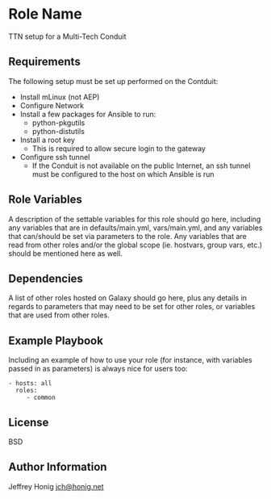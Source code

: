 Role Name
=========

TTN setup for a Multi-Tech Conduit

Requirements
------------

The following setup must be set up performed on the Contduit:

+ Install mLinux (not AEP)
+ Configure Network
+ Install a few packages for Ansible to run:
    + python-pkgutils
	+ python-distutils
+ Install a root key
    + This is required to allow secure login to the gateway
+ Configure ssh tunnel
    + If the Conduit is not available on the public Internet, an ssh
      tunnel must be configured to the host on which Ansible is run

Role Variables
--------------

A description of the settable variables for this role should go here, including any variables that are in defaults/main.yml, vars/main.yml, and any variables that can/should be set via parameters to the role. Any variables that are read from other roles and/or the global scope (ie. hostvars, group vars, etc.) should be mentioned here as well.

Dependencies
------------

A list of other roles hosted on Galaxy should go here, plus any details in regards to parameters that may need to be set for other roles, or variables that are used from other roles.

Example Playbook
----------------

Including an example of how to use your role (for instance, with variables passed in as parameters) is always nice for users too:

    - hosts: all
      roles:
         - common

License
-------

BSD

Author Information
------------------

Jeffrey Honig <jch@honig.net>

